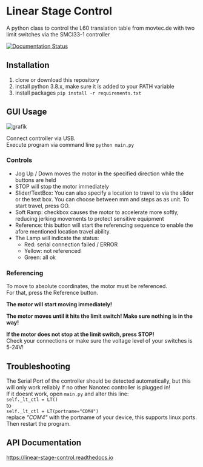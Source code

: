 # Linear Stage Control

A python class to control the L60 translation table from movtec.de with two limit switches via the SMCI33-1 controller

[![Documentation Status](https://readthedocs.org/projects/linear-stage-control/badge/?version=latest)](https://linear-stage-control.readthedocs.io/en/latest/?badge=latest)

## Installation

1. clone or download this repository
2. install python 3.8.x, make sure it is added to your PATH variable
3. install packages `pip install -r requirements.txt`

## GUI Usage 

![grafik](https://user-images.githubusercontent.com/40037381/105205492-9d02a780-5b45-11eb-8d78-1439f3895b21.png)

Connect controller via USB.  
Execute program via command line `python main.py`  


### Controls
- Jog Up / Down moves the motor in the specified direction while the buttons are held
- STOP will stop the motor immediately
- Slider/TextBox: You can also specify a location to travel to via the slider or the text box. You can choose between mm and steps as as unit. To start travel, press GO.
- Soft Ramp: checkbox causes the motor to accelerate more softly, reducing jerking movements to protect sensitive equipment
- Reference: this button will start the referencing sequence to enable the afore mentioned location travel ability.
- The Lamp will indicate the status:
    - Red: serial connection failed / ERROR
    - Yellow: not referenced
    - Green: all ok

### Referencing

To move to absolute coordinates, the motor must be referenced.  
For that, press the Reference button.   

**The motor will start moving immediately!**  

**The motor moves until it hits the limit switch! Make sure nothing is in the way!**  

**If the motor does not stop at the limit switch, press STOP!**  
Check your connections or make sure the voltage level of your switches is 5-24V!

## Troubleshooting

The Serial Port of the controller should be detected automatically, but this will only work reliably if no other Nanotec controller is plugged in!  
If it doesnt work, open `main.py` and alter this line:  
`self._lt_ctl = LT()`  
to  
`self._lt_ctl = LT(portname="COM4")`  
replace *"COM4"* with the portname of your device, this supports linux ports.  
Then restart the program.

## API Documentation

https://linear-stage-control.readthedocs.io
